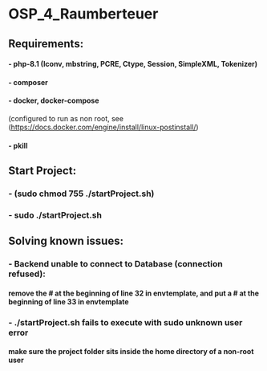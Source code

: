 # OSP_4_Raumberteuer

## Requirements:
#### - php-8.1 (Iconv, mbstring, PCRE, Ctype, Session, SimpleXML, Tokenizer)
#### - composer
#### - docker, docker-compose
(configured to run as non root, see (https://docs.docker.com/engine/install/linux-postinstall/)
#### - pkill

## Start Project:
### - (sudo chmod 755 ./startProject.sh)
### - sudo ./startProject.sh

## Solving known issues:
### - Backend unable to connect to Database (connection refused):
####     remove the # at the beginning of line 32 in envtemplate, and put a # at the beginning of line 33 in envtemplate
### - ./startProject.sh fails to execute with sudo unknown user error
#### make sure the project folder sits inside the home directory of a non-root user